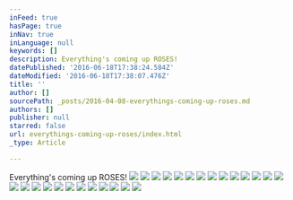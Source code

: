 ```yaml
---
inFeed: true
hasPage: true
inNav: true
inLanguage: null
keywords: []
description: Everything's coming up ROSES!
datePublished: '2016-06-18T17:38:24.584Z'
dateModified: '2016-06-18T17:38:07.476Z'
title: ''
author: []
sourcePath: _posts/2016-04-08-everythings-coming-up-roses.md
authors: []
publisher: null
starred: false
url: everythings-coming-up-roses/index.html
_type: Article

---
```

Everything's coming up ROSES!
![](https://the-grid-user-content.s3-us-west-2.amazonaws.com/8344af7a-dc15-44aa-aa0c-c70ed30749bd.jpg)
![](https://the-grid-user-content.s3-us-west-2.amazonaws.com/127af141-a5f8-487c-bddb-a2e25c9c2662.jpg)
![](https://the-grid-user-content.s3-us-west-2.amazonaws.com/0583a967-3971-403f-85e0-99e0d381e811.jpg)
![](https://the-grid-user-content.s3-us-west-2.amazonaws.com/b0716542-1a5f-4ba8-9496-3d27a5132afc.jpg)
![](https://the-grid-user-content.s3-us-west-2.amazonaws.com/b0f5c309-fadc-4559-a3d1-d8af5ef98d70.jpg)
![](https://the-grid-user-content.s3-us-west-2.amazonaws.com/a244c2a0-38f6-48f8-9d8d-55ec51d6e68e.jpg)
![](https://the-grid-user-content.s3-us-west-2.amazonaws.com/24e2af93-d69e-4b28-b836-58649d480faf.jpg)
![](https://the-grid-user-content.s3-us-west-2.amazonaws.com/559bc035-48f6-427b-a097-90277f56d53f.jpg)
![](https://the-grid-user-content.s3-us-west-2.amazonaws.com/4f9c642b-bef4-4628-8bcb-682794eec017.jpg)
![](https://the-grid-user-content.s3-us-west-2.amazonaws.com/b2ed489b-0a31-4c41-a80b-19d4edf4d4e6.jpg)
![](https://the-grid-user-content.s3-us-west-2.amazonaws.com/a50d2485-3291-427c-a222-33440c6887e5.jpg)
![](https://the-grid-user-content.s3-us-west-2.amazonaws.com/d168c141-035c-4f1a-9a2e-2f71ffc64c5b.jpg)
![](https://the-grid-user-content.s3-us-west-2.amazonaws.com/438c71dc-1f22-4a60-802f-2d5dc81497ca.jpg)
![](https://the-grid-user-content.s3-us-west-2.amazonaws.com/8a253666-1552-4337-b563-5b8298a0584c.jpg)
![](https://the-grid-user-content.s3-us-west-2.amazonaws.com/848fae3e-46ef-41fa-831b-867fa7935bec.jpg)
![](https://the-grid-user-content.s3-us-west-2.amazonaws.com/42d91f69-c3f5-45da-8d83-5357cb57c5c0.jpg)
![](https://s3-us-west-2.amazonaws.com/the-grid-img/p/1a3d42eab386a091f78cfdacf91cfbfa3c7b8c4b.jpg)
![](https://the-grid-user-content.s3-us-west-2.amazonaws.com/57b91e37-144f-4e76-9400-d9e1a482e88a.jpg)
![](https://the-grid-user-content.s3-us-west-2.amazonaws.com/23794e0a-d259-4d4e-a560-913a7019e845.jpg)
![](https://the-grid-user-content.s3-us-west-2.amazonaws.com/c5e08deb-3b2c-4a41-9b33-5a106510bafe.jpg)
![](https://the-grid-user-content.s3-us-west-2.amazonaws.com/cb640a65-613a-447f-9790-d5b25d1edd0c.jpg)
![](https://the-grid-user-content.s3-us-west-2.amazonaws.com/fb5a8b5d-3102-456f-bf3b-d156c0bdd58f.jpg)
![](https://the-grid-user-content.s3-us-west-2.amazonaws.com/2c3f0b00-16e5-49c5-b9b7-c06c63ae5c2f.jpg)
![](https://the-grid-user-content.s3-us-west-2.amazonaws.com/25623b41-b3e6-499b-a503-f553fa7743eb.jpg)
![](https://the-grid-user-content.s3-us-west-2.amazonaws.com/b2eeaa4a-72fe-4618-82c7-ee5821cd9e73.jpg)
![](https://the-grid-user-content.s3-us-west-2.amazonaws.com/1e9e16e5-2750-44fe-b136-07430c099ec2.jpg)